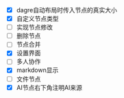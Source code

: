 - [x] dagre自动布局时传入节点的真实大小
- [x] 自定义节点类型
- [ ] 实现节点修改
- [ ] 删除节点
- [ ] 节点合并
- [x] 设置界面
- [ ] 多人协作
- [x] markdown显示
- [ ] 文件节点
- [x] AI节点右下角注明AI来源